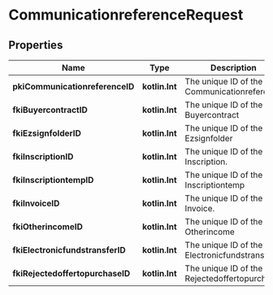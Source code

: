 
# CommunicationreferenceRequest

## Properties
Name | Type | Description | Notes
------------ | ------------- | ------------- | -------------
**pkiCommunicationreferenceID** | **kotlin.Int** | The unique ID of the Communicationreference |  [optional]
**fkiBuyercontractID** | **kotlin.Int** | The unique ID of the Buyercontract |  [optional]
**fkiEzsignfolderID** | **kotlin.Int** | The unique ID of the Ezsignfolder |  [optional]
**fkiInscriptionID** | **kotlin.Int** | The unique ID of the Inscription. |  [optional]
**fkiInscriptiontempID** | **kotlin.Int** | The unique ID of the Inscriptiontemp |  [optional]
**fkiInvoiceID** | **kotlin.Int** | The unique ID of the Invoice. |  [optional]
**fkiOtherincomeID** | **kotlin.Int** | The unique ID of the Otherincome |  [optional]
**fkiElectronicfundstransferID** | **kotlin.Int** | The unique ID of the Electronicfundstransfer |  [optional]
**fkiRejectedoffertopurchaseID** | **kotlin.Int** | The unique ID of the Rejectedoffertopurchase |  [optional]



